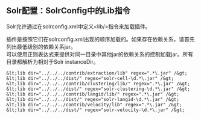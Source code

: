 ## Solr配置：SolrConfig中的Lib指令 
<div class="content-intro view-box ">Solr允许通过在solrconfig.xml中定义&lt;lib/&gt;指令来加载插件。  
  
插件是按照它们在solrconfig.xml出现的顺序加载的。如果存在依赖关系，请首先列出最低级别的依赖关系jar。  
可以使用正则表达式来提供对同一目录中其他jar的依赖关系的控制加载jar。所有目录都解析为相对于Solr instanceDir。  
```
&lt;lib dir="../../../contrib/extraction/lib" regex=".*\.jar" /&gt;
&lt;lib dir="../../../dist/" regex="solr-cell-\d.*\.jar" /&gt;
&lt;lib dir="../../../contrib/clustering/lib/" regex=".*\.jar" /&gt;
&lt;lib dir="../../../dist/" regex="solr-clustering-\d.*\.jar" /&gt;
&lt;lib dir="../../../contrib/langid/lib/" regex=".*\.jar" /&gt;
&lt;lib dir="../../../dist/" regex="solr-langid-\d.*\.jar" /&gt;
&lt;lib dir="../../../contrib/velocity/lib" regex=".*\.jar" /&gt;
&lt;lib dir="../../../dist/" regex="solr-velocity-\d.*\.jar" /&gt;
```
